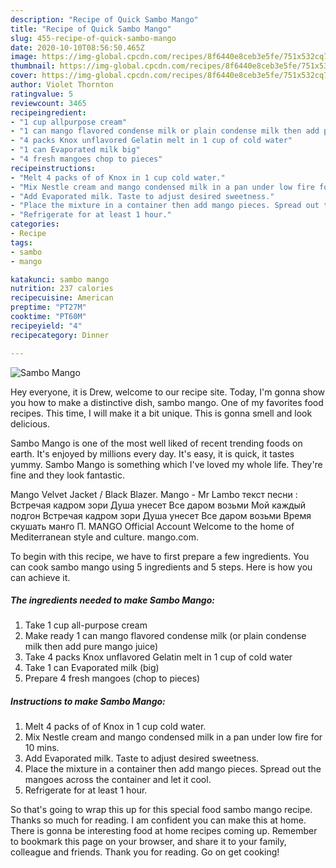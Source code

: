 ```yaml
---
description: "Recipe of Quick Sambo Mango"
title: "Recipe of Quick Sambo Mango"
slug: 455-recipe-of-quick-sambo-mango
date: 2020-10-10T08:56:50.465Z
image: https://img-global.cpcdn.com/recipes/8f6440e8ceb3e5fe/751x532cq70/sambo-mango-recipe-main-photo.jpg
thumbnail: https://img-global.cpcdn.com/recipes/8f6440e8ceb3e5fe/751x532cq70/sambo-mango-recipe-main-photo.jpg
cover: https://img-global.cpcdn.com/recipes/8f6440e8ceb3e5fe/751x532cq70/sambo-mango-recipe-main-photo.jpg
author: Violet Thornton
ratingvalue: 5
reviewcount: 3465
recipeingredient:
- "1 cup allpurpose cream"
- "1 can mango flavored condense milk or plain condense milk then add pure mango juice"
- "4 packs Knox unflavored Gelatin melt in 1 cup of cold water"
- "1 can Evaporated milk big"
- "4 fresh mangoes chop to pieces"
recipeinstructions:
- "Melt 4 packs of of Knox in 1 cup cold water."
- "Mix Nestle cream and mango condensed milk in a pan under low fire for 10 mins."
- "Add Evaporated milk. Taste to adjust desired sweetness."
- "Place the mixture in a container then add mango pieces. Spread out the mangoes across the container and let it cool."
- "Refrigerate for at least 1 hour."
categories:
- Recipe
tags:
- sambo
- mango

katakunci: sambo mango 
nutrition: 237 calories
recipecuisine: American
preptime: "PT27M"
cooktime: "PT60M"
recipeyield: "4"
recipecategory: Dinner

---
```



![Sambo Mango](https://img-global.cpcdn.com/recipes/8f6440e8ceb3e5fe/751x532cq70/sambo-mango-recipe-main-photo.jpg)

Hey everyone, it is Drew, welcome to our recipe site. Today, I'm gonna show you how to make a distinctive dish, sambo mango. One of my favorites food recipes. This time, I will make it a bit unique. This is gonna smell and look delicious.

Sambo Mango is one of the most well liked of recent trending foods on earth. It's enjoyed by millions every day. It's easy, it is quick, it tastes yummy. Sambo Mango is something which I've loved my whole life. They're fine and they look fantastic.

Mango Velvet Jacket / Black Blazer. Mango - Mr Lambo текст песни : Встречая кадром зори Душа унесет Все даром возьми Мой каждый подгон Встречая кадром зори Душа унесет Все даром возьми Время скушать манго П. MANGO Official Account Welcome to the home of Mediterranean style and culture. mango.com.


To begin with this recipe, we have to first prepare a few ingredients. You can cook sambo mango using 5 ingredients and 5 steps. Here is how you can achieve it.

<!--inarticleads1-->

##### The ingredients needed to make Sambo Mango:

1. Take 1 cup all-purpose cream
1. Make ready 1 can mango flavored condense milk (or plain condense milk then add pure mango juice)
1. Take 4 packs Knox unflavored Gelatin melt in 1 cup of cold water
1. Take 1 can Evaporated milk (big)
1. Prepare 4 fresh mangoes (chop to pieces)




<!--inarticleads2-->

##### Instructions to make Sambo Mango:

1. Melt 4 packs of of Knox in 1 cup cold water.
1. Mix Nestle cream and mango condensed milk in a pan under low fire for 10 mins.
1. Add Evaporated milk. Taste to adjust desired sweetness.
1. Place the mixture in a container then add mango pieces. Spread out the mangoes across the container and let it cool.
1. Refrigerate for at least 1 hour.




So that's going to wrap this up for this special food sambo mango recipe. Thanks so much for reading. I am confident you can make this at home. There is gonna be interesting food at home recipes coming up. Remember to bookmark this page on your browser, and share it to your family, colleague and friends. Thank you for reading. Go on get cooking!
